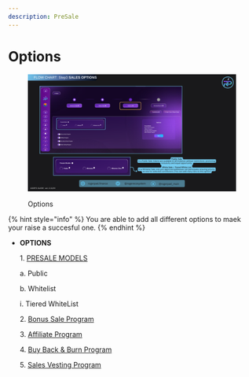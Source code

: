 ```yaml
---
description: PreSale
---
```


# Options

<figure><img src="../../../.gitbook/assets/Step 3 - Sales Options (1).png" alt=""><figcaption><p>Options</p></figcaption></figure>

{% hint style="info" %}
You are able to add all different options to maek your raise a succesful one.
{% endhint %}

*   **OPTIONS**

    1\.    [  PRESALE MODELS](https://docs.rogerpad.finance/devleopers-corner/presale-models)

    &#x20;       a.     Public

    &#x20;       b.     Whitelist

    &#x20;             i.     Tiered WhiteList

    2\.     [Bonus Sale Program](bonus-sale-program.md)

    3\.     [Affiliate Program](affiliate-program.md)

    4\.     [Buy Back & Burn Program](buy-back-and-burn-program.md)

    5\.     [Sales Vesting Program](sales-vesting-program.md)


